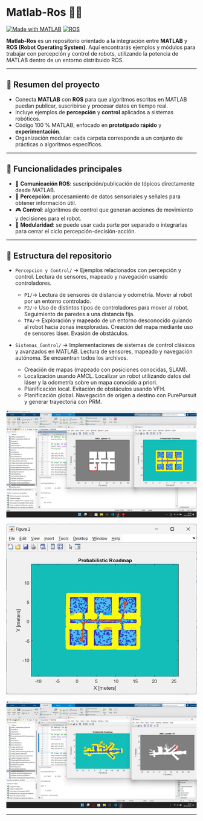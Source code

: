 # Matlab-Ros 🤖📡

[![Made with MATLAB](https://img.shields.io/badge/Made%20with-MATLAB-orange?logo=matlab)](https://www.mathworks.com/products/matlab.html)
[![ROS](https://img.shields.io/badge/ROS-Robot%20Operating%20System-blue?logo=ros)](https://www.ros.org/)


**Matlab-Ros** es un repositorio orientado a la integración entre **MATLAB** y **ROS (Robot Operating System)**.
Aquí encontrarás ejemplos y módulos para trabajar con percepción y control de robots, utilizando la potencia de MATLAB dentro de un entorno distribuido ROS.

---

## 🚀 Resumen del proyecto

* Conecta **MATLAB** con **ROS** para que algoritmos escritos en MATLAB puedan publicar, suscribirse y procesar datos en tiempo real.
* Incluye ejemplos de **percepción** y **control** aplicados a sistemas robóticos.
* Código 100 % MATLAB, enfocado en **prototipado rápido** y **experimentación**.
* Organización modular: cada carpeta corresponde a un conjunto de prácticas o algoritmos específicos.

---

## 🔧 Funcionalidades principales

* 📡 **Comunicación ROS**: suscripción/publicación de tópicos directamente desde MATLAB.
* 👀 **Percepción**: procesamiento de datos sensoriales y señales para obtener información útil.
* 🎮 **Control**: algoritmos de control que generan acciones de movimiento y decisiones para el robot.
* 🧩 **Modularidad**: se puede usar cada parte por separado o integrarlas para cerrar el ciclo percepción-decisión-acción.

---

## 📂 Estructura del repositorio

 * `Percepcion y Control/` → Ejemplos relacionados con percepción y control. Lectura de sensores, mapeado y navegación usando controladores.
	 * `P1/`→ Lectura de sensores de distancia y odometría. Mover al robot por un entorno controlado.
	 * `P2/`→ Uso de distintos tipos de controladores para mover al robot. Seguimiento de paredes a una distancia fija.
	 * `TFA/`→ Exploración y mapeado de un entorno desconocido guiando al robot hacia zonas inexploradas. Creación del mapa mediante uso de sensores láser. Evasión de obstáculos.

 * `Sistemas_Control/` → Implementaciones de sistemas de control clásicos y avanzados en MATLAB. Lectura de sensores, mapeado y navegación autónoma.  Se encuentran todos los archivos. 
	 * Creación de mapas (mapeado con posiciones conocidas, SLAM).
	 * Localización usando AMCL. Localizar un robot utilizando datos del láser y la odometría sobre un mapa conocido a priori.
	 * Planificación local. Evitación de obstáculos usando VFH.
	 * Planificación global. Navegación de origen a destino con PurePursuit y generar trayectoria con PRM.

![Robot Localizado + Ruta calculada](https://github.com/cegurene/Matlab-Ros/blob/main/Sistemas%20de%20Control%20para%20Robots/Robot%20Localizado.png)

![Ruta simulador](https://github.com/cegurene/Matlab-Ros/blob/main/Sistemas%20de%20Control%20para%20Robots/Ruta.png)

![Ruta robot real](https://github.com/cegurene/Matlab-Ros/blob/main/Sistemas%20de%20Control%20para%20Robots/Ruta%20Robot%20Real.png)

---
